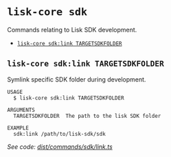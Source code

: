 `lisk-core sdk`
===============

Commands relating to Lisk SDK development.

* [`lisk-core sdk:link TARGETSDKFOLDER`](#lisk-core-sdklink-targetsdkfolder)

## `lisk-core sdk:link TARGETSDKFOLDER`

Symlink specific SDK folder during development.

```
USAGE
  $ lisk-core sdk:link TARGETSDKFOLDER

ARGUMENTS
  TARGETSDKFOLDER  The path to the lisk SDK folder

EXAMPLE
  sdk:link /path/to/lisk-sdk/sdk
```

_See code: [dist/commands/sdk/link.ts](https://github.com/LiskHQ/lisk-core/blob/v4.0.0-rc.2/dist/commands/sdk/link.ts)_
